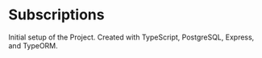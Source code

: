 # Subscriptions

Initial setup of the Project.  Created with TypeScript, PostgreSQL, Express, and TypeORM.










